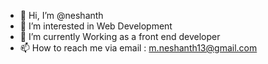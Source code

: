 - 👋 Hi, I’m @neshanth
- 👀 I’m interested in Web Development 
- 🌱 I’m currently Working as a front end developer
- 📫 How to reach me via email : m.neshanth13@gmail.com

